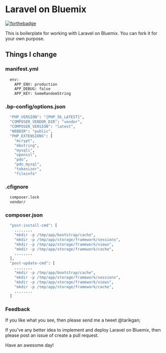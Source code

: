 # Laravel on Bluemix

[![forthebadge](http://forthebadge.com/images/badges/built-with-love.svg)](http://laravel-on-bluemix.mybluemix.net/)

This is boilerplate for working with Laravel on Bluemix.
You can fork it for your own purpose.

## Things I change
### manifest.yml

```sh
  env:
    APP_ENV: production
    APP_DEBUG: false
    APP_KEY: SomeRandomString
```

### .bp-config/options.json
```sh
  "PHP_VERSION": "{PHP_56_LATEST}",
  "COMPOSER_VENDOR_DIR": "vendor",
  "COMPOSER_VERSION": "latest",
  "WEBDIR": "public",
  "PHP_EXTENSIONS": [
    "mcrypt",
    "mbstring",
    "mysqli",
    "openssl",
    "pdo",
    "pdo_mysql",
    "tokenizer",
    "fileinfo"
```

### .cfignore
```sh
  composer.lock
  vendor/
```

### composer.json
```sh
  "post-install-cmd": [
    ........
    "mkdir -p /tmp/app/bootstrap/cache",
    "mkdir -p /tmp/app/storage/framework/sessions",
    "mkdir -p /tmp/app/storage/framework/views",
    "mkdir -p /tmp/app/storage/framework/cache",
    ........
  ],
  "post-update-cmd": [
    ........
    "mkdir -p /tmp/app/bootstrap/cache",
    "mkdir -p /tmp/app/storage/framework/sessions",
    "mkdir -p /tmp/app/storage/framework/views",
    "mkdir -p /tmp/app/storage/framework/cache",
    ........
  ]
```

### Feedback
If you like what you see, then please send me a tweet @tarikgan;

If you've any better idea to implement and deploy Laravel on Bluemix, then please post an issue of create a pull request.

Have an awesome day!
